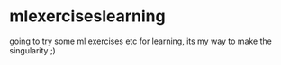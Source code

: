 # mlexerciseslearning
going to try some ml exercises etc for learning, its my way to make the singularity ;) 
